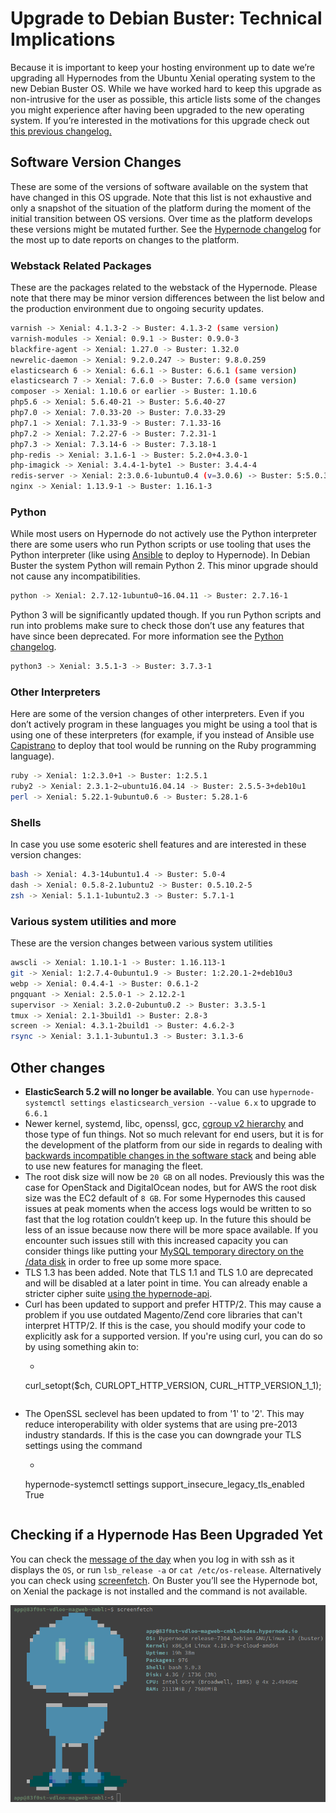 <!-- source: https://support.hypernode.com/en/about/about-us/upgrade-to-debian-buster-technical-implications/ -->

# Upgrade to Debian Buster: Technical Implications

Because it is important to keep your hosting environment up to date we’re upgrading all Hypernodes from the Ubuntu Xenial operating system to the new Debian Buster OS. While we have worked hard to keep this upgrade as non-intrusive for the user as possible, this article lists some of the changes you might experience after having been upgraded to the new operating system. If you’re interested in the motivations for this upgrade check out [this previous changelog.](https://changelog.hypernode.com/changelog/release-7279-beta-debian-buster-hypernode-docker-and-configuration-specific-images/)

## Software Version Changes

These are some of the versions of software available on the system that have changed in this OS upgrade. Note that this list is not exhaustive and only a snapshot of the situation of the platform during the moment of the initial transition between OS versions. Over time as the platform develops these versions might be mutated further. See the [Hypernode changelog](https://support.hypernode.com/changelog/) for the most up to date reports on changes to the platform.

### Webstack Related Packages

These are the packages related to the webstack of the Hypernode. Please note that there may be minor version differences between the list below and the production environment due to ongoing security updates.

```bash
varnish -> Xenial: 4.1.3-2 -> Buster: 4.1.3-2 (same version)
varnish-modules -> Xenial: 0.9.1 -> Buster: 0.9.0-3
blackfire-agent -> Xenial: 1.27.0 -> Buster: 1.32.0
newrelic-daemon -> Xenial: 9.2.0.247 -> Buster: 9.8.0.259
elasticsearch 6 -> Xenial: 6.6.1 -> Buster: 6.6.1 (same version)
elasticsearch 7 -> Xenial: 7.6.0 -> Buster: 7.6.0 (same version)
composer -> Xenial: 1.10.6 or earlier -> Buster: 1.10.6
php5.6 -> Xenial: 5.6.40-21 -> Buster: 5.6.40-27
php7.0 -> Xenial: 7.0.33-20 -> Buster: 7.0.33-29
php7.1 -> Xenial: 7.1.33-9 -> Buster: 7.1.33-16
php7.2 -> Xenial: 7.2.27-6 -> Buster: 7.2.31-1
php7.3 -> Xenial: 7.3.14-6 -> Buster: 7.3.18-1
php-redis -> Xenial: 3.1.6-1 -> Buster: 5.2.0+4.3.0-1
php-imagick -> Xenial: 3.4.4-1-byte1 -> Buster: 3.4.4-4
redis-server -> Xenial: 2:3.0.6-1ubuntu0.4 (v=3.0.6) -> Buster: 5:5.0.3-4+deb10u1 (v=5.0.3)
nginx -> Xenial: 1.13.9-1 -> Buster: 1.16.1-3
```

### Python

While most users on Hypernode do not actively use the Python interpreter there are some users who run Python scripts or use tooling that uses the Python interpreter (like using [Ansible](https://github.com/ansible/ansible) to deploy to Hypernode). In Debian Buster the system Python will remain Python 2. This minor upgrade should not cause any incompatibilities.

```bash
python -> Xenial: 2.7.12-1ubuntu0~16.04.11 -> Buster: 2.7.16-1
```

Python 3 will be significantly updated though. If you run Python scripts and run into problems make sure to check those don’t use any features that have since been deprecated. For more information see the [Python changelog](https://docs.python.org/3/whatsnew/3.7.html).

```bash
python3 -> Xenial: 3.5.1-3 -> Buster: 3.7.3-1
```

### Other Interpreters

Here are some of the version changes of other interpreters. Even if you don’t actively program in these languages you might be using a tool that is using one of these interpreters (for example, if you instead of Ansible use [Capistrano](https://capistranorb.com/) to deploy that tool would be running on the Ruby programming language).

```bash
ruby -> Xenial: 1:2.3.0+1 -> Buster: 1:2.5.1
ruby2 -> Xenial: 2.3.1-2~ubuntu16.04.14 -> Buster: 2.5.5-3+deb10u1
perl -> Xenial: 5.22.1-9ubuntu0.6 -> Buster: 5.28.1-6
```

### Shells

In case you use some esoteric shell features and are interested in these version changes:

```bash
bash -> Xenial: 4.3-14ubuntu1.4 -> Buster: 5.0-4
dash -> Xenial: 0.5.8-2.1ubuntu2 -> Buster: 0.5.10.2-5
zsh -> Xenial: 5.1.1-1ubuntu2.3 -> Buster: 5.7.1-1
```

### Various system utilities and more

These are the version changes between various system utilities

```bash
awscli -> Xenial: 1.10.1-1 -> Buster: 1.16.113-1
git -> Xenial: 1:2.7.4-0ubuntu1.9 -> Buster: 1:2.20.1-2+deb10u3
webp -> Xenial: 0.4.4-1 -> Buster: 0.6.1-2
pngquant -> Xenial: 2.5.0-1 -> 2.12.2-1
supervisor -> Xenial: 3.2.0-2ubuntu0.2 -> Buster: 3.3.5-1
tmux -> Xenial: 2.1-3build1 -> Buster: 2.8-3
screen -> Xenial: 4.3.1-2build1 -> Buster: 4.6.2-3
rsync -> Xenial: 3.1.1-3ubuntu1.3 -> Buster: 3.1.3-6
```

## Other changes

- **ElasticSearch 5.2 will no longer be available**. You can use `hypernode-systemctl settings elasticsearch_version --value 6.x` to upgrade to `6.6.1`
- Newer kernel, systemd, libc, openssl, gcc, [cgroup v2 hierarchy](https://www.kernel.org/doc/Documentation/cgroup-v2.txt) and those type of fun things. Not so much relevant for end users, but it is for the development of the platform from our side in regards to dealing with [backwards incompatible changes in the software stack](https://github.com/elastic/elasticsearch/issues/23486) and being able to use new features for managing the fleet.
- The root disk size will now be `20 GB` on all nodes. Previously this was the case for OpenStack and DigitalOcean nodes, but for AWS the root disk size was the EC2 default of `8 GB`. For some Hypernodes this caused issues at peak moments when the access logs would be written to so fast that the log rotation couldn’t keep up. In the future this should be less of an issue because now there will be more space available. If you encounter such issues still with this increased capacity you can consider things like putting your [MySQL temporary directory on the /data disk](https://changelog.hypernode.com/changelog/release-5133-configurable-mysql-temporary-directory-extra-space/) in order to free up some more space.
- TLS 1.3 has been added. Note that TLS 1.1 and TLS 1.0 are deprecated and will be disabled at a later point in time. You can already enable a stricter cipher suite [using the hypernode-api](https://community.hypernode.io/#/Documentation/hypernode-api/settings/README).
- Curl has been updated to support and prefer HTTP/2. This may cause a problem if you use outdated Magento/Zend core libraries that can't interpret HTTP/2. If this is the case, you should modify your code to explicitly ask for a supported version. If you're using curl, you can do so by using something akin to:
  - ```
    ```
  curl_setopt(\$ch, CURLOPT_HTTP_VERSION, CURL_HTTP_VERSION_1_1);
  ```
  ```
- The OpenSSL seclevel has been updated to from '1' to '2'. This may reduce interoperability with older systems that are using pre-2013 industry standards. If this is the case you can downgrade your TLS settings using the command
  - ```
    ```
  hypernode-systemctl settings support_insecure_legacy_tls_enabled True
  ```

  ```

## Checking if a Hypernode Has Been Upgraded Yet

You can check the [message of the day](<https://en.wikipedia.org/wiki/Motd_(Unix)>) when you log in with ssh as it displays the `OS`, or run `lsb_release -a` or `cat /etc/os-release`. Alternatively you can check using [screenfetch](https://github.com/ByteInternet/screenfetch). On Buster you’ll see the Hypernode bot, on Xenial the package is not installed and the command is not available.

![](_res/z_0texfHpbx0Va8zij4vf_0Rwn7BVy-vKg.png)
